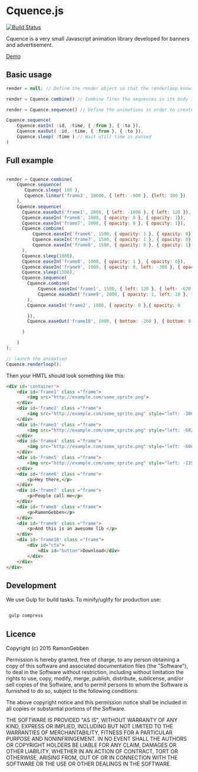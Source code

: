 

# Cquence.js

[![Build Status](https://travis-ci.org/RamonGebben/Cquence.svg?branch=master)](https://travis-ci.org/RamonGebben/Cquence)

Cquence is a very small Javascript animation library developed for banners and advertisement.

[Demo](http://ramongebben.github.io/Cquence)

## Basic usage

```javascript
render = null; // Define the render object so that the renderloop knows what to render.

render = Cquence.combine() // Combine fires the sequences in its body the same time

render = Cquence.sequence() // Define the animations in order to create a timeline

Cquence.sequence(
	Cquence.easIn( :id, :time, { :from }, { :to }),
	Cquence.easOut( :id, :time, { :from }, { :to }),
	Cquence.sleep( :time ) // Wait utill time is passed
)

```


## Full example

```javascript

render = Cquence.combine(
	Cquence.sequence(
	   Cquence.sleep( 100 ),
	   Cquence.linear('frame3', 10000, { left: -900 }, {left: 300 })
	),
	Cquence.sequence(
	  Cquence.easeOut('frame1', 2000, { left: -1000 }, { left: 120 }),
	  Cquence.easeIn('frame6', 1000, { opacity: 0 }, { opacity: 1}),
	  Cquence.easeIn('frame7', 1000, { opacity: 0 }, { opacity: 1}),
	  Cquence.combine(
	      Cquence.easeIn('frame6', 1500, { opacity: 1 }, { opacity: 0}),
	      Cquence.easeIn('frame7', 1500, { opacity: 1 }, { opacity: 0}),
	      Cquence.easeIn('frame8', 1500, { opacity: 0 }, { opacity: 1})
	  ),
	  Cquence.sleep(1000),
	  Cquence.easeIn('frame8', 1000, { opacity: 1 }, { opacity: 0}),
	  Cquence.easeIn('frame9', 1000, { opacity: 0, left: -300 }, { opacity: 1, left: 10}),
	  Cquence.sleep(1500),
	  Cquence.sequence(
	    Cquence.combine(
	        Cquence.easeIn('frame1', 1500, { left: 120 }, { left: -620 }),
	        Cquence.easeOut('frame9', 2000, { opacity: 1, left: 10 }, { opacity: 0, left: -300 })
	    ),
	    Cquence.easeIn('frame2', 1000, { opacity: 0 },{ opacity: 0

	    }),
	    Cquence.easeOut('frame10', 1000, { bottom: -260 }, { bottom: 0 })

	  )

	)
);

// launch the animation
Cquence.renderloop();

```

Then your HMTL should look something like this:

```html
<div id='container'>
    <div id='frame1' class ="frame">
        <img src="http://example.com/some_sprite.png">
    </div>
    <div id='frame2' class ="frame">
        <img src="http://example.com/some_sprite.png" style="left: -300px; top: 40px;">
    </div>
    <div id='frame3' class ="frame">
        <img src="http://example.com/some_sprite.png" style="left: -602px">
    </div>
    <div id='frame4' class ="frame">
        <img src="http://example.com/some_sprite.png" style="left: -600px;">
    </div>
    <div id='frame5' class ="frame">
        <img src="http://example.com/some_sprite.png" style="left: -1350px;">
    </div>
    <div id='frame6' class ="frame">
        <p>Hey there,</p>
    </div>
    <div id='frame7' class ="frame">
        <p>People call me</p>
    </div>
    <div id='frame8' class ="frame">
        <p>RamonGebben</p>
    </div>
    <div id='frame9' class ="frame">
        <p>And this is an awesome lib </p>
    </div>
    <div id='frame10' class ="frame">
        <div id="cta">
            <div id="button">Download</div>
        </div>
    </div>
</div>
```


## Development

We use Gulp for build tasks.
To minify/uglify for production use:

```bash

 gulp compress

```


## Licence

 Copyright (c) 2015 RamonGebben

 Permission is hereby granted, free of charge, to any person
 obtaining a copy of this software and associated documentation
 files (the "Software"), to deal in the Software without
 restriction, including without limitation the rights to use,
 copy, modify, merge, publish, distribute, sublicense, and/or sell
 copies of the Software, and to permit persons to whom the
 Software is furnished to do so, subject to the following
 conditions:

 The above copyright notice and this permission notice shall be
 included in all copies or substantial portions of the Software.

 THE SOFTWARE IS PROVIDED "AS IS", WITHOUT WARRANTY OF ANY KIND,
 EXPRESS OR IMPLIED, INCLUDING BUT NOT LIMITED TO THE WARRANTIES
 OF MERCHANTABILITY, FITNESS FOR A PARTICULAR PURPOSE AND
 NONINFRINGEMENT. IN NO EVENT SHALL THE AUTHORS OR COPYRIGHT
 HOLDERS BE LIABLE FOR ANY CLAIM, DAMAGES OR OTHER LIABILITY,
 WHETHER IN AN ACTION OF CONTRACT, TORT OR OTHERWISE, ARISING
 FROM, OUT OF OR IN CONNECTION WITH THE SOFTWARE OR THE USE OR
 OTHER DEALINGS IN THE SOFTWARE.
